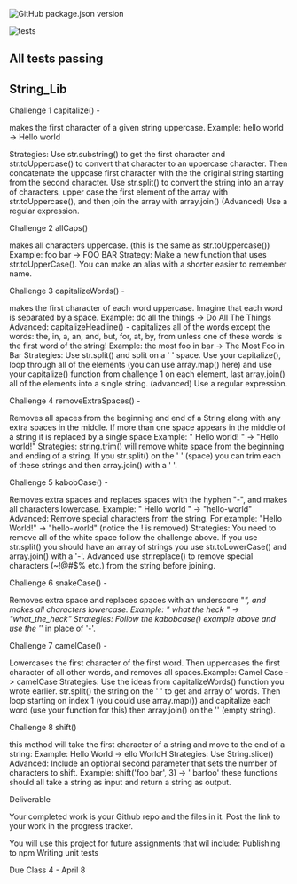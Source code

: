 ![GitHub package.json version](https://img.shields.io/badge/version-1.2.0-brightgreen/style=plastic)

![tests](https://img.shields.io/static/v1?label=Testing&message=Jest&color=ff69b4&style=plastic)

## All tests passing

## String_Lib

Challenge 1 capitalize() - 

makes the first character of a given string uppercase.
Example: hello world -> Hello world

Strategies:
Use str.substring() to get the first character and str.toUppercase() to convert that character to an uppercase character. Then concatenate the uppcase first character with the the original string starting from the second character.
Use str.split() to convert the string into an array of characters, upper case the first element of the array with str.toUppercase(), and then join the array with array.join() (Advanced) Use a regular expression.

Challenge 2 allCaps()

makes all characters uppercase. (this is the same as str.toUppercase()) Example: foo bar -> FOO BAR
Strategy: Make a new function that uses str.toUpperCase(). You can make an alias with a shorter easier to remember name.

Challenge 3 capitalizeWords() - 

makes the first character of each word uppercase. Imagine that each word is separated by a space. Example: do all the things -> Do All The Things
Advanced: capitalizeHeadline() - capitalizes all of the words except the words: the, in, a, an, and, but, for, at, by, from unless one of these words is the first word of the string! Example: the most foo in bar -> The Most Foo in Bar
Strategies: Use str.split() and split on a ' ' space. Use your capitalize(), loop through all of the elements (you can use array.map() here) and use your capitalize() function from challenge 1 on each element, last array.join() all of the elements into a single string. (advanced) Use a regular expression.

Challenge 4 removeExtraSpaces() - 

Removes all spaces from the beginning and end of a String along with any extra spaces in the middle. If more than one space appears in the middle of a string it is replaced by a single space Example: " Hello world! " -> "Hello world!" Strategies: string.trim() will remove white space from the beginning and ending of a string. If you str.split() on the ' ' (space) you can trim each of these strings and then array.join() with a ' '.

Challenge 5 kabobCase() - 

Removes extra spaces and replaces spaces with the hyphen "-", and makes all characters lowercase.
Example: " Hello world " -> "hello-world" Advanced: Remove special characters from the string. For example: "Hello World!" -> "hello-world" (notice the ! is removed)
Strategies: You need to remove all of the white space follow the challenge above. If you use str.split() you should have an array of strings you use str.toLowerCase() and array.join() with a '-'. Advanced use str.replace() to remove special characters (~!@#$% etc.) from the string before joining.

Challenge 6 snakeCase() - 

Removes extra space and replaces spaces with an underscore "_", and makes all characters lowercase. Example: " what the heck " -> "what_the_heck"
Strategies: Follow the kabobcase() example above and use the '_' in place of '-'.

Challenge 7 camelCase() - 

Lowercases the first character of the first word. Then uppercases the first character of all other words, and removes all spaces.Example: Camel Case -> camelCase
Strategies: Use the ideas from capitalizeWords() function you wrote earlier. str.split() the string on the ' ' to get and array of words. Then loop starting on index 1 (you could use array.map()) and capitalize each word (use your function for this) then array.join() on the '' (empty string).

Challenge 8 shift() 

this method will take the first character of a string and move to the end of a string: Example: Hello World -> ello WorldH
Strategies: Use String.slice()
Advanced: Include an optional second parameter that sets the number of characters to shift.
Example: shift('foo bar', 3) -> ' barfoo'
these functions should all take a string as input and return a string as output.

Deliverable 

Your completed work is your Github repo and the files in it. Post the link to your work in the progress tracker.

You will use this project for future assignments that wil include:
Publishing to npm
Writing unit tests

Due
Class 4 - April 8
                                  
